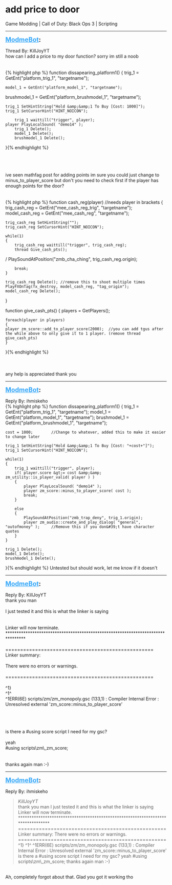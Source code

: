 # add price to door
Game Modding | Call of Duty: Black Ops 3 | Scripting

---
<strong style="font-size: 1.4em;"><span style="text-decoration: underline;text-decoration-color: #34a7f9;"><span style="color:#34a7f9;">ModmeBot</span></span>:</strong>

<p>Thread By: KillJoyYT<br />how can I add a price to my door function? sorry im still a noob<br /> <br /> <br />{% highlight php %}
function dissapearing_platform1()
{
    trig_1 = GetEnt("platform_trig_1", "targetname");

    model_1 = GetEnt("platform_model_1", "targetname");

brushmodel_1 = GetEnt("platform_brushmodel_1", "targetname");


    trig_1 SetHintString("Hold &amp;&amp;1 To Buy [Cost: 1000]");
    trig_1 SetCursorHint("HINT_NOICON");

        trig_1 waittill("trigger", player);
    player PlayLocalSound( "demo14" );
        trig_1 Delete();
        model_1 Delete();
        brushmodel_1 Delete();
}{% endhighlight %}
 <br /> <br /> <br /> <br /> <br />ive seen mathfag post for adding points im sure you could just change to minus_to_player_score but don&#39;t you need to check first if the player has enough points for the door?<br /> <br /> <br />{% highlight php %}
function cash_reg(player) //needs player in brackets
{
    trig_cash_reg = GetEnt("mee_cash_reg_trig", "targetname");
    model_cash_reg = GetEnt("mee_cash_reg", "targetname");


    trig_cash_reg SetHintString("");
    trig_cash_reg SetCursorHint("HINT_NOICON");
 
    while(1)
    {
        trig_cash_reg waittill("trigger", trig_cash_reg);
        thread Give_cash_pts();
/        PlaySoundAtPosition("zmb_cha_ching", trig_cash_reg.origin); 
 
        break;
    }
 
    trig_cash_reg Delete(); //remove this to shoot multiple times
    PlayFXOnTag(fx_destroy, model_cash_reg, "tag_origin");
    model_cash_reg Delete();
}


function give_cash_pts()
{
players = GetPlayers();

    foreach(player in players)
    {
    player zm_score::add_to_player_score(2000);  //you can add tgus after the while above to only give it to 1 player. (remove thread give_cash_pts)
    }
}{% endhighlight %}
 <br /> <br /> <br /> <br />any help is appreciated thank you</p>

---
<strong style="font-size: 1.4em;"><span style="text-decoration: underline;text-decoration-color: #34a7f9;"><span style="color:#34a7f9;">ModmeBot</span></span>:</strong>

<p>Reply By: ihmiskeho<br />{% highlight php %}
function dissapearing_platform1()
{
    trig_1 = GetEnt("platform_trig_1", "targetname");
    model_1 = GetEnt("platform_model_1", "targetname");
	brushmodel_1 = GetEnt("platform_brushmodel_1", "targetname");

	cost = 1000;		//Change to whatever, added this to make it easier to change later 

    trig_1 SetHintString("Hold &amp;&amp;1 To Buy [Cost: "+cost+"]");
    trig_1 SetCursorHint("HINT_NOICON");

    while(1)
    {
    	trig_1 waittill("trigger", player);
    	if( player.score &gt;= cost &amp;&amp; zm_utility::is_player_valid( player ) )
    	{
    		player PlayLocalSound( "demo14" );
    		player zm_score::minus_to_player_score( cost );
      	 	break;
    	}

    	else
    	{
    		PlaySoundAtPosition("zmb_trap_deny", trig_1.origin);
			player zm_audio::create_and_play_dialog( "general", "outofmoney" );		//Remove this if you don&#39;t have character quotes
    	}
    }

    trig_1 Delete();
    model_1 Delete();
    brushmodel_1 Delete();
}{% endhighlight %}
Untested but should work, let me know if it doesn&#39;t</p>

---
<strong style="font-size: 1.4em;"><span style="text-decoration: underline;text-decoration-color: #34a7f9;"><span style="color:#34a7f9;">ModmeBot</span></span>:</strong>

<p>Reply By: KillJoyYT<br />thank you man<br /> <br />I just tested it and this is what the linker is saying<br /> <br /> <br />Linker will now terminate.<br />********************************************************************************<br /> <br />==================================================<br />Linker summary:<br /> <br />There were no errors or warnings.<br /> <br />==================================================<br /> <br />^1}<br />^1^<br />^1ERR(6E) scripts/zm/zm_monopoly.gsc (133,1) : Compiler Internal Error : Unresolved external &#39;zm_score::minus_to_player_score&#39;<br /> <br /> <br /> <br /> <br />is there a #using score script I need for my gsc?<br /> <br />yeah <br />#using scripts\zm\_zm_score;<br /> <br /> <br />thanks again man :-)</p>

---
<strong style="font-size: 1.4em;"><span style="text-decoration: underline;text-decoration-color: #34a7f9;"><span style="color:#34a7f9;">ModmeBot</span></span>:</strong>

<p>Reply By: ihmiskeho<br /><blockquote><em>KillJoyYT</em><br />thank you man   I just tested it and this is what the linker is saying     Linker will now terminate. ********************************************************************************   ================================================== Linker summary:   There were no errors or warnings.   ==================================================   ^1} ^1^ ^1ERR(6E) scripts/zm/zm_monopoly.gsc (133,1) : Compiler Internal Error : Unresolved external &#39;zm_score::minus_to_player_score&#39;         is there a #using score script I need for my gsc?   yeah #using scripts\zm\_zm_score;     thanks again man :-)</blockquote><br /> Ah, completely forgot about that. Glad you got it working tho</p>
